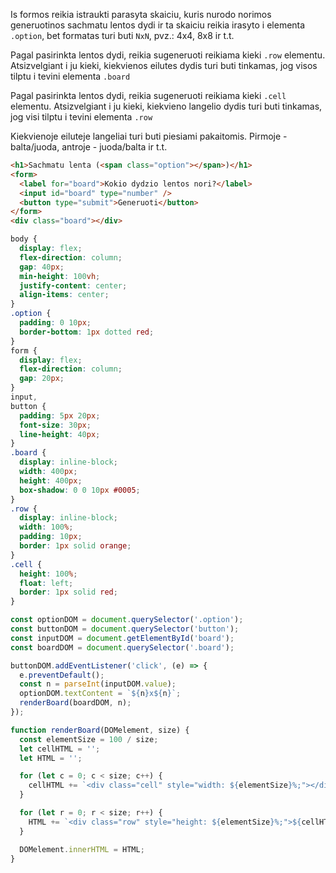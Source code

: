 Is formos reikia istraukti parasyta skaiciu, kuris nurodo norimos generuotinos sachmatu lentos dydi ir ta skaiciu reikia irasyto i elementa `.option`, bet formatas turi buti `NxN`, pvz.: 4x4, 8x8 ir t.t.

Pagal pasirinkta lentos dydi, reikia sugeneruoti reikiama kieki `.row` elementu. Atsizvelgiant i ju kieki, kiekvienos eilutes dydis turi buti tinkamas, jog visos tilptu i tevini elementa `.board`

Pagal pasirinkta lentos dydi, reikia sugeneruoti reikiama kieki `.cell` elementu. Atsizvelgiant i ju kieki, kiekvieno langelio dydis turi buti tinkamas, jog visi tilptu i tevini elementa `.row`

Kiekvienoje eiluteje langeliai turi buti piesiami pakaitomis. Pirmoje - balta/juoda, antroje - juoda/balta ir t.t.

```html
<h1>Sachmatu lenta (<span class="option"></span>)</h1>
<form>
  <label for="board">Kokio dydzio lentos nori?</label>
  <input id="board" type="number" />
  <button type="submit">Generuoti</button>
</form>
<div class="board"></div>
```

```css
body {
  display: flex;
  flex-direction: column;
  gap: 40px;
  min-height: 100vh;
  justify-content: center;
  align-items: center;
}
.option {
  padding: 0 10px;
  border-bottom: 1px dotted red;
}
form {
  display: flex;
  flex-direction: column;
  gap: 20px;
}
input,
button {
  padding: 5px 20px;
  font-size: 30px;
  line-height: 40px;
}
.board {
  display: inline-block;
  width: 400px;
  height: 400px;
  box-shadow: 0 0 10px #0005;
}
.row {
  display: inline-block;
  width: 100%;
  padding: 10px;
  border: 1px solid orange;
}
.cell {
  height: 100%;
  float: left;
  border: 1px solid red;
}
```

```js
const optionDOM = document.querySelector('.option');
const buttonDOM = document.querySelector('button');
const inputDOM = document.getElementById('board');
const boardDOM = document.querySelector('.board');

buttonDOM.addEventListener('click', (e) => {
  e.preventDefault();
  const n = parseInt(inputDOM.value);
  optionDOM.textContent = `${n}x${n}`;
  renderBoard(boardDOM, n);
});

function renderBoard(DOMelement, size) {
  const elementSize = 100 / size;
  let cellHTML = '';
  let HTML = '';

  for (let c = 0; c < size; c++) {
    cellHTML += `<div class="cell" style="width: ${elementSize}%;"></div>`;
  }

  for (let r = 0; r < size; r++) {
    HTML += `<div class="row" style="height: ${elementSize}%;">${cellHTML}</div>`;
  }

  DOMelement.innerHTML = HTML;
}
```
